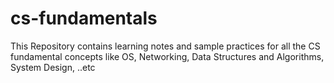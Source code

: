 # cs-fundamentals
This Repository contains learning notes and sample practices for all the CS fundamental concepts like OS, Networking, Data Structures and Algorithms, System Design, ..etc
